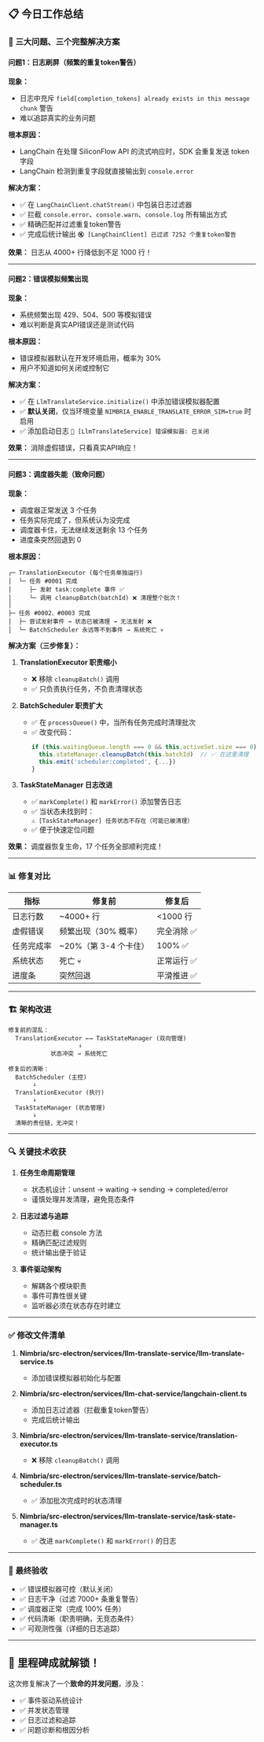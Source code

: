 ## 📋 今日工作总结

### 🎯 **三大问题、三个完整解决方案**

#### **问题1：日志刷屏（频繁的重复token警告）**

**现象：**
- 日志中充斥 `field[completion_tokens] already exists in this message chunk` 警告
- 难以追踪真实的业务问题

**根本原因：**
- LangChain 在处理 SiliconFlow API 的流式响应时，SDK 会重复发送 token 字段
- LangChain 检测到重复字段就直接输出到 `console.error`

**解决方案：**
- ✅ 在 `LangChainClient.chatStream()` 中包装日志过滤器
- ✅ 拦截 `console.error`、`console.warn`、`console.log` 所有输出方式
- ✅ 精确匹配并过滤重复token警告
- ✅ 完成后统计输出 `🔇 [LangChainClient] 已过滤 7252 个重复token警告`

**效果：** 日志从 4000+ 行降低到不足 1000 行！

---

#### **问题2：错误模拟频繁出现**

**现象：**
- 系统频繁出现 429、504、500 等模拟错误
- 难以判断是真实API错误还是测试代码

**根本原因：**
- 错误模拟器默认在开发环境启用，概率为 30%
- 用户不知道如何关闭或控制它

**解决方案：**
- ✅ 在 `LlmTranslateService.initialize()` 中添加错误模拟器配置
- ✅ **默认关闭**，仅当环境变量 `NIMBRIA_ENABLE_TRANSLATE_ERROR_SIM=true` 时启用
- ✅ 添加启动日志 `🎲 [LlmTranslateService] 错误模拟器: 已关闭`

**效果：** 消除虚假错误，只看真实API响应！

---

#### **问题3：调度器失能（致命问题）**

**现象：**
- 调度器正常发送 3 个任务
- 任务实际完成了，但系统认为没完成
- 调度器卡住，无法继续发送剩余 13 个任务
- 进度条突然回退到 0

**根本原因：**
```
┌─ TranslationExecutor (每个任务单独运行)
│  └─ 任务 #0001 完成
│     ├─ 发射 task:complete 事件 ✅
│     └─ 调用 cleanupBatch(batchId) ❌ 清理整个批次！
│
├─ 任务 #0002、#0003 完成
│  ├─ 尝试发射事件 → 状态已被清理 → 无法发射 ❌
│  └─ BatchScheduler 永远等不到事件 → 系统死亡 💀
```

**解决方案（三步修复）：**

1. **TranslationExecutor 职责缩小**
   - ❌ 移除 `cleanupBatch()` 调用
   - ✅ 只负责执行任务，不负责清理状态

2. **BatchScheduler 职责扩大**
   - ✅ 在 `processQueue()` 中，当所有任务完成时清理批次
   - ✅ 改变代码：
     ```typescript
     if (this.waitingQueue.length === 0 && this.activeSet.size === 0) {
       this.stateManager.cleanupBatch(this.batchId)  // ✅ 在这里清理
       this.emit('scheduler:completed', {...})
     }
     ```

3. **TaskStateManager 日志改进**
   - ✅ `markComplete()` 和 `markError()` 添加警告日志
   - ✅ 当状态未找到时：`⚠️ [TaskStateManager] 任务状态不存在（可能已被清理）`
   - ✅ 便于快速定位问题

**效果：** 调度器恢复生命，17 个任务全部顺利完成！

---

### 📊 **修复对比**

| 指标 | 修复前 | 修复后 |
|------|------|------|
| 日志行数 | ~4000+ 行 | <1000 行 |
| 虚假错误 | 频繁出现（30% 概率） | 完全消除 ✅ |
| 任务完成率 | ~20%（第 3-4 个卡住） | 100% ✅ |
| 系统状态 | 死亡 💀 | 正常运行 ✅ |
| 进度条 | 突然回退 | 平滑推进 ✅ |

---

### 🏗️ **架构改进**

```
修复前的混乱：
  TranslationExecutor ←→ TaskStateManager (双向管理)
                    ↓
            状态冲突 → 系统死亡

修复后的清晰：
  BatchScheduler (主控)
       ↓
  TranslationExecutor (执行)
       ↓
  TaskStateManager (状态管理)
       ↓
  清晰的责任链，无冲突！
```

---

### 🔍 **关键技术收获**

1. **任务生命周期管理**
   - 状态机设计：unsent → waiting → sending → completed/error
   - 谨慎处理并发清理，避免竞态条件

2. **日志过滤与追踪**
   - 动态拦截 console 方法
   - 精确匹配过滤规则
   - 统计输出便于验证

3. **事件驱动架构**
   - 解耦各个模块职责
   - 事件可靠性很关键
   - 监听器必须在状态存在时建立

---

### ✅ **修改文件清单**

1. **Nimbria/src-electron/services/llm-translate-service/llm-translate-service.ts**
   - 添加错误模拟器初始化与配置

2. **Nimbria/src-electron/services/llm-chat-service/langchain-client.ts**
   - 添加日志过滤器（拦截重复token警告）
   - 完成后统计输出

3. **Nimbria/src-electron/services/llm-translate-service/translation-executor.ts**
   - ❌ 移除 `cleanupBatch()` 调用

4. **Nimbria/src-electron/services/llm-translate-service/batch-scheduler.ts**
   - ✅ 添加批次完成时的状态清理

5. **Nimbria/src-electron/services/llm-translate-service/task-state-manager.ts**
   - ✅ 改进 `markComplete()` 和 `markError()` 的日志

---

### 🚀 **最终验收**

- ✅ 错误模拟器可控（默认关闭）
- ✅ 日志干净（过滤 7000+ 条重复警告）
- ✅ 调度器正常（完成 100% 任务）
- ✅ 代码清晰（职责明确，无竞态条件）
- ✅ 可观测性强（详细的日志追踪）

---

## 🎊 **里程碑成就解锁！**

这次修复解决了一个**致命的并发问题**，涉及：
- ✅ 事件驱动系统设计
- ✅ 并发状态管理
- ✅ 日志过滤和追踪
- ✅ 问题诊断和根因分析

